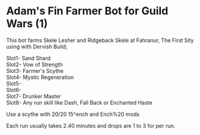 
# Adam's Fin Farmer Bot for Guild Wars (1)

This bot farms Skele Lesher and Ridgeback Skele at Fahranur, The First Sity using with Dervish Build;

Slot1- Sand Shard<br />
Slot2- Vow of Strength<br />
Slot3- Farmer's Scythe <br />
Slot4- Mystic Regeneration <br />
Slot5-<br />
Slot6-<br />
Slot7- Drunker Master<br />
Slot8- Any run skill like Dash, Fall Back or Enchanted Haste<br />

Use a scythe with 20/20 15^ench and Ench%20 mods

Each run usually takes 2.40 minutes and drops are 1 to 3 for per run. 






